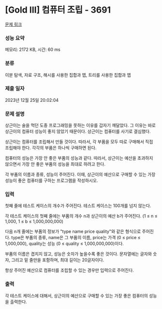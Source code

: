 # [Gold III] 컴퓨터 조립 - 3691 

[문제 링크](https://www.acmicpc.net/problem/3691) 

### 성능 요약

메모리: 2172 KB, 시간: 60 ms

### 분류

이분 탐색, 자료 구조, 해시를 사용한 집합과 맵, 트리를 사용한 집합과 맵

### 제출 일자

2023년 12월 25일 20:02:04

### 문제 설명

<p>상근이는 술을 먹던 도중 프로그래밍을 못하는 이유를 갑자기 깨달았다. 그 이유는 바로 상근이의 컴퓨터 성능이 좋지 않았기 때문이다. 상근이는 컴퓨터를 사기로 결심했다.</p>

<p>상근이는 컴퓨터를 조립해서 만들 것이다. 따라서, 각 부품을 모두 따로 구매해서 직접 조립해야 한다. 각각의 부품은 하나씩 구매하면 된다.</p>

<p>컴퓨터의 성능은 가장 안 좋은 부품의 성능과 같다. 따라서, 상근이는 예산을 초과하지 않으면서 가장 안 좋은 부품의 성능을 최대로 하려고 한다.</p>

<p>각 부품의 이름과 종류, 성능이 주어진다. 이때, 상근이의 예산으로 구매할 수 있는 가장 성능이 좋은 컴퓨터를 구하는 프로그램을 작성하시오.</p>

### 입력 

 <p>첫째 줄에 테스트 케이스의 개수가 주어진다. 테스트 케이스는 100개를 넘지 않는다.</p>

<p>각 테스트 케이스의 첫째 줄에는 부품의 개수 n과 상근이의 예산 b가 주어진다. (1 ≤ n ≤ 1,000, 1 ≤ b ≤ 1,000,000,000)</p>

<p>다음 n개 줄에는 부품의 정보가 "type name price quality"와 같은 형식으로 주어진다. type은 부품의 종류, name은 그 부품의 이름, price는 가격 (0 ≤ price ≤ 1,000,000), quality는 성능 (0 ≤ quality ≤ 1,000,000,000)이다.</p>

<p>부품의 이름은 겹치지 않고, 성능은 숫자가 높을수록 좋은 것이다. 문자열에는 글자와 숫자, 그리고 밑 줄만을 포함하며, 최대 길이는 20글자이다.</p>

<p>항상 주어진 예산으로 컴퓨터를 조립할 수 있는 경우만 입력으로 주어진다.</p>

### 출력 

 <p>각 테스트 케이스에 대해서, 상근이의 예산으로 구매할 수 있는 가장 좋은 컴퓨터의 성능을 출력한다.</p>

